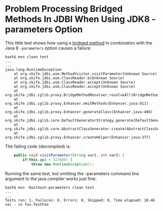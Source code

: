 # Problem Processing Bridged Methods In JDBI When Using JDK8 -parameters Option

This little test shows how using a 
[bridged method](https://docs.oracle.com/javase/tutorial/java/generics/bridgeMethods.html) in combination with
the Java 8 ```-parameters``` option causes a failure:

```
bash$ mvn clean test
...
...
java.lang.RuntimeException
	at org.skife.jdbi.asm.MethodVisitor.visitParameter(Unknown Source)
	at org.skife.jdbi.asm.ClassReader.b(Unknown Source)
	at org.skife.jdbi.asm.ClassReader.accept(Unknown Source)
	at org.skife.jdbi.asm.ClassReader.accept(Unknown Source)
	at org.skife.jdbi.cglib.proxy.BridgeMethodResolver.resolveAll(BridgeMethodResolver.java:61)
	at org.skife.jdbi.cglib.proxy.Enhancer.emitMethods(Enhancer.java:911)
	at org.skife.jdbi.cglib.proxy.Enhancer.generateClass(Enhancer.java:498)
	at org.skife.jdbi.cglib.core.DefaultGeneratorStrategy.generate(DefaultGeneratorStrategy.java:25)
	at org.skife.jdbi.cglib.core.AbstractClassGenerator.create(AbstractClassGenerator.java:216)
	at org.skife.jdbi.cglib.proxy.Enhancer.createHelper(Enhancer.java:377)
```

The failing code (decompiled) is:

```java
    public void visitParameter(String var1, int var2) {
        if(this.api < 327680) {
            throw new RuntimeException();
```

Running the same test, but omitting the -parameters command line argument to the java compiler works just fine:

```
bash$ mvn -Dwithout-parameters clean test
...
...
Tests run: 1, Failures: 0, Errors: 0, Skipped: 0, Time elapsed: 10.46 sec - in foo.TestFoo
```
